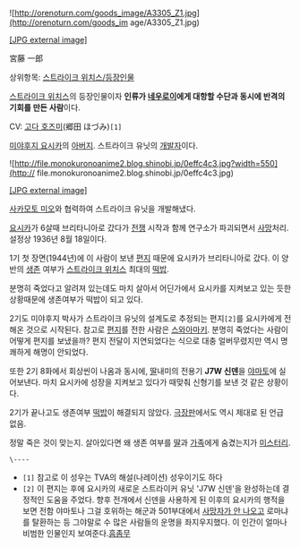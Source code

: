 ![http://orenoturn.com/goods_image/A3305_Z1.jpg](http://orenoturn.com/goods_im
age/A3305_Z1.jpg)

[[JPG external image]](http://orenoturn.com/goods_image/A3305_Z1.jpg)

宮藤 一郎

상위항목: [스트라이크 위치스/등장인물](%EC%8A%A4%ED%8A%B8%EB%9D%BC%EC%9D%B4%ED%81%AC%20%EC%9C%84%EC%B9%98%EC%8A%A4/%EB%93%B1%EC%9E%A5%EC%9D%B8%EB%AC%BC.md)

[스트라이크 위치스](%EC%8A%A4%ED%8A%B8%EB%9D%BC%EC%9D%B4%ED%81%AC%20%EC%9C%84%EC%B9%98%EC%8A%A4.md)의 등장인물이자 **인류가
[네우로이](%EB%84%A4%EC%9A%B0%EB%A1%9C%EC%9D%B4.md)에게 대항할 수단과 동시에 반격의 기회를 만든
사람**이다.

CV: [고다 호즈미](%EA%B3%A0%EB%8B%A4%20%ED%98%B8%EC%A6%88%EB%AF%B8.md)(郷田
ほづみ)`[1]`

[미야후지 요시카](%EB%AF%B8%EC%95%BC%ED%9B%84%EC%A7%80%20%EC%9A%94%EC%8B%9C%EC%B9%B4.md)의 [아버지](%EC%95%84%EB%B2%84%EC%A7%80.md). 스트라이크 유닛의
[개발자](%EA%B0%9C%EB%B0%9C%EC%9E%90.md)이다.

![http://file.monokuronoanime2.blog.shinobi.jp/0effc4c3.jpg?width=550](http://
file.monokuronoanime2.blog.shinobi.jp/0effc4c3.jpg)

[[JPG external
image]](http://file.monokuronoanime2.blog.shinobi.jp/0effc4c3.jpg)

  
[사카모토 미오](%EC%82%AC%EC%B9%B4%EB%AA%A8%ED%86%A0%20%EB%AF%B8%EC%98%A4.md)와
협력하여 스트라이크 유닛을 개발해냈다.

[요시카](%EB%AF%B8%EC%95%BC%ED%9B%84%EC%A7%80%20%EC%9A%94%EC%8B%9C%EC%B9%B4.md)가 6살때 브리타니아로 갔다가 [전쟁](%EC%A0%84%EC%9F%81.md) 시작과 함께 연구소가 파괴되면서
[사망](%EC%82%AC%EB%A7%9D.md)처리. 설정상 1936년 8월 18일이다.

1기 첫 장면(1944년)에 이 사람이 보낸 [편지](%ED%8E%B8%EC%A7%80.md) 때문에 요시카가 브리타니아로 갔다. 이
양반의 [생존](%EC%83%9D%EC%A1%B4.md) 여부가 [스트라이크 위치스](%EC%8A%A4%ED%8A%B8%EB%9D%BC%EC%9D%B4%ED%81%AC%20%EC%9C%84%EC%B9%98%EC%8A%A4.md) 최대의
[떡밥](%EB%96%A1%EB%B0%A5.md).

분명히 죽었다고 알려져 있는데도 마치 살아서 어딘가에서 요시카를 지켜보고 있는 듯한 상황때문에 생존여부가 떡밥이 되고 있다.

2기도 미야후지 박사가 스트라이크 유닛의 설계도로 추정되는 편지`[2]`를 요시카에게 전해온 것으로 시작된다. 참고로
[편지](%ED%8E%B8%EC%A7%80.md)를 전한 사람은 [스와아마키](%EC%8A%A4%EC%99%80%20%EC%95%84%EB%A7%88%ED%82%A4.md). 분명히 죽었다는 사람이 어떻게
편지를 보냈을까? 편지 전달이 지연되었다는 식으로 대충 얼버무렸지만 역시 명쾌하게 해명이 안되었다.

또한 2기 8화에서 회상씬이 나옴과 동시에, [딸](%EB%94%B8.md)내미의 전용기 **J7W 신덴**을
[야마토](%EC%95%BC%EB%A7%88%ED%86%A0.md)에 실어보낸다. 마치 요시카에 성장을 지켜보고 있다가 때맞춰 신형기를
보낸 것 같은 상황이다.

2기가 끝나고도 생존여부 [떡밥](%EB%96%A1%EB%B0%A5.md)이 해결되지 않았다.
[극장판](%EA%B7%B9%EC%9E%A5%ED%8C%90.md)에서도 역시 제대로 된 언급 없음.

정말 죽은 것이 맞는지. 살아있다면 왜 생존 여부를 [딸](%EB%94%B8.md)과
[가족](%EA%B0%80%EC%A1%B1.md)에게 숨겼는지가
[미스터리](%EB%AF%B8%EC%8A%A4%ED%84%B0%EB%A6%AC.md).

`\----`

  * `[1]` 참고로 이 성우는 TVA의 해설(나레이션) 성우이기도 하다
  * `[2]` 이 편지는 후에 요시카의 새로운 스트라이커 유닛 'J7W 신덴'을 완성하는데 결정적인 도움을 주었다. 향후 전개에서 신덴을 사용하게 된 이후의 요시카의 행적을 보면 전함 야마토나 그걸 호위하는 해군과 501부대에서 [사망자가 안 나오고](%EB%A6%AC%EB%84%A4%ED%8A%B8%20%EB%B9%84%EC%88%8D.md) 로마냐를 탈환하는 등 그야말로 수 많은 사람들의 운명을 좌지우지했다. 이 인간이 얼마나 비범한 인물인지 보여준다.[흠좀무](%ED%9D%A0%EC%A2%80%EB%AC%B4.md)

